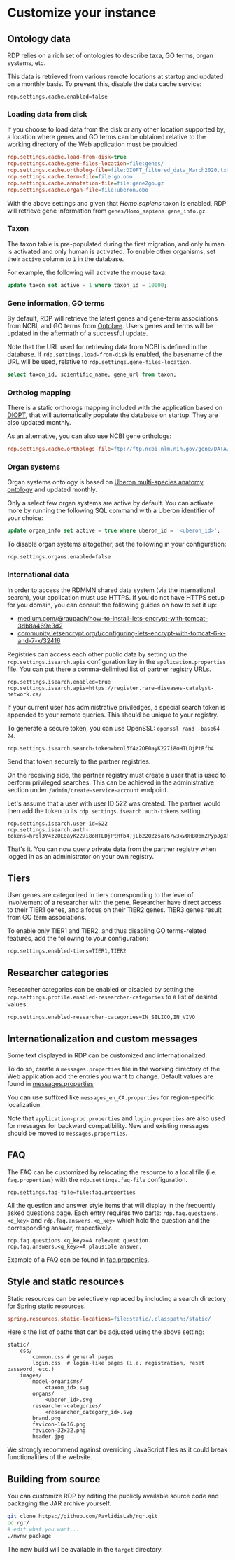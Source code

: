 # Customize your instance

## Ontology data 

RDP relies on a rich set of ontologies to describe taxa, GO terms, organ systems, etc.

This data is retrieved from various remote locations at startup and updated on a monthly basis. To prevent this, 
disable the data cache service:

```ìni
rdp.settings.cache.enabled=false
```

### Loading data from disk

If you choose to load data from the disk or any other location supported by, a location where genes and GO terms can be 
obtained relative to the working directory of the Web application must be provided.

```ini
rdp.settings.cache.load-from-disk=true
rdp.settings.cache.gene-files-location=file:genes/
rdp.settings.cache.ortholog-file=file:DIOPT_filtered_data_March2020.txt
rdp.settings.cache.term-file=file:go.obo
rdp.settings.cache.annotation-file=file:gene2go.gz
rdp.settings.cache.organ-file=file:uberon.obo
```

With the above settings and given that *Homo sapiens* taxon is enabled, RDP will retrieve gene information from 
`genes/Homo_sapiens.gene_info.gz`.

### Taxon

The taxon table is pre-populated during the first migration, and only human is activated and only human is activated. 
To enable other organisms, set their `active` column to `1` in the database. 

For example, the following will activate the mouse taxa:

```sql
update taxon set active = 1 where taxon_id = 10090;
```

### Gene information, GO terms 

By default, RDP will retrieve the latest genes and gene-term associations from
NCBI, and GO terms from [Ontobee](http://www.ontobee.org/ontology/OBI). Users
genes and terms will be updated in the aftermath of a successful update.

Note that the URL used for retrieving data from NCBI is defined in the database. If `rdp.settings.load-from-disk` is 
enabled, the basename of the URL will be used, relative to `rdp.settings.gene-files-location`.

```sql
select taxon_id, scientific_name, gene_url from taxon;
```

### Ortholog mapping

There is a static orthologs mapping included with the application based on [DIOPT](https://bmcbioinformatics.biomedcentral.com/articles/10.1186/1471-2105-12-357), 
that will automatically populate the database on startup. They are also updated monthly.

As an alternative, you can also use NCBI gene orthologs:

```ini
rdp.settings.cache.orthologs-file=ftp://ftp.ncbi.nlm.nih.gov/gene/DATA/gene_orthologs.gz
```

### Organ systems

Organ systems ontology is based on [Uberon multi-species anatomy ontology](http://www.obofoundry.org/ontology/uberon.html) 
and updated monthly.

Only a select few organ systems are active by default. You can activate more by running the following SQL command with
a Uberon identifier of your choice:

```sql
update organ_info set active = true where uberon_id = '<uberon_id>';
```

To disable organ systems altogether, set the following in your configuration:

```
rdp.settings.organs.enabled=false
```

### International data

In order to access the RDMMN shared data system (via the international search), your application must use HTTPS.  If you
do not have HTTPS setup for you domain, you can consult the following guides on how to set it up:

 - [medium.com/@raupach/how-to-install-lets-encrypt-with-tomcat-3db8a469e3d2](https://medium.com/@raupach/how-to-install-lets-encrypt-with-tomcat-3db8a469e3d2)
 - [community.letsencrypt.org/t/configuring-lets-encrypt-with-tomcat-6-x-and-7-x/32416](https://community.letsencrypt.org/t/configuring-lets-encrypt-with-tomcat-6-x-and-7-x/32416)

Registries can access each other public data by setting up the `rdp.settings.isearch.apis` configuration key in
the `application.properties` file. You can put there a comma-delimited list of partner registry URLs.

```
rdp.settings.isearch.enabled=true
rdp.settings.isearch.apis=https://register.rare-diseases-catalyst-network.ca/
```

If your current user has administrative priviledges, a special search token is appended to your remote queries. This
should be unique to your registry.

To generate a secure token, you can use OpenSSL: `openssl rand -base64 24`.

```
rdp.settings.isearch.search-token=hrol3Y4z2OE0ayK227i8oHTLDjPtRfb4
```

Send that token securely to the partner registries.

On the receiving side, the partner registry must create a user that is used to perform privileged searches. This can be
achieved in the administrative section under `/admin/create-service-account` endpoint.

Let's assume that a user with user ID 522 was created. The partner would then add the token to
its `rdp.settings.isearch.auth-tokens` setting.

```
rdp.settings.isearch.user-id=522
rdp.settings.isearch.auth-tokens=hrol3Y4z2OE0ayK227i8oHTLDjPtRfb4,jLb22QZzsaT6/w3xwDHBObmZPypJgXfb
```

That's it. You can now query private data from the partner registry when logged in as an administrator on your own
registry.

## Tiers

User genes are categorized in tiers corresponding to the level of involvement of a researcher with the gene. Researcher 
have direct access to their TIER1 genes, and a focus on their TIER2 genes. TIER3 genes result from GO term associations.

To enable only TIER1 and TIER2, and thus disabling GO terms-related features, add the following to your configuration:

```
rdp.settings.enabled-tiers=TIER1,TIER2
```

## Researcher categories

Researcher categories can be enabled or disabled by setting the `rdp.settings.profile.enabled-researcher-categories` to
a list of desired values:

```
rdp.settings.enabled-researcher-categories=IN_SILICO,IN_VIVO
```

## Internationalization and custom messages

Some text displayed in RDP can be customized and internationalized.

To do so, create a `messages.properties` file in the working directory of the Web application
add the entries you want to change. Default values are found in
[messages.properties](https://github.com/PavlidisLab/rgr/blob/master/src/main/resources/messages.properties)

You can use suffixed like `messages_en_CA.properties` for region-specific
localization.

Note that `application-prod.properties` and `login.properties` are also used
for messages for backward compatibility. New and existing messages should be
moved to `messages.properties`.

## FAQ

The FAQ can be customized by relocating the resource to a local file (i.e. `faq.properties`) with
the `rdp.settings.faq-file` configuration.

```
rdp.settings.faq-file=file:faq.properties
```

All the question and answer style items that will display in the frequently asked questions page. Each entry requires 
two parts: `rdp.faq.questions.<q_key>` and `rdp.faq.answers.<q_key>` which hold the question and the corresponding 
answer, respectively.

```
rdp.faq.questions.<q_key>=A relevant question.
rdp.faq.answers.<q_key>=A plausible answer.
```

Example of a FAQ can be found in [faq.properties](https://github.com/PavlidisLab/rgr/tree/master/src/main/resources/faq.properties).

## Style and static resources

Static resources can be selectively replaced by including a search directory for Spring static resources.

```ini
spring.resources.static-locations=file:static/,classpath:/static/
```

Here's the list of paths that can be adjusted using the above setting:

```
static/
    css/
        common.css # general pages
        login.css  # login-like pages (i.e. registration, reset password, etc.)
    images/
        model-organisms/
            <taxon_id>.svg
        organs/
            <uberon_id>.svg
        researcher-categories/
            <researcher_category_id>.svg
        brand.png
        favicon-16x16.png
        favicon-32x32.png
        header.jpg
```

We strongly recommend against overriding JavaScript files as it could break functionalities of the website.

## Building from source

You can customize RDP by editing the publicly available source code and
packaging the JAR archive yourself.

```bash
git clone https://github.com/PavlidisLab/rgr.git
cd rgr/
# edit what you want...
./mvnw package
```

The new build will be available in the `target` directory.
